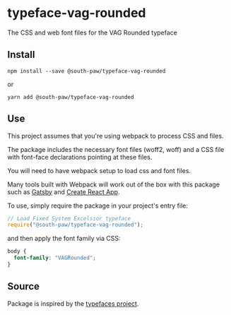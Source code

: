 # typeface-vag-rounded

The CSS and web font files for the VAG Rounded typeface

## Install

`npm install --save @south-paw/typeface-vag-rounded`

or

`yarn add @south-paw/typeface-vag-rounded`

## Use

This project assumes that you're using webpack to process CSS and files.

The package includes the necessary font files (woff2, woff) and a CSS file with font-face declarations pointing at these files.

You will need to have webpack setup to load css and font files.

Many tools built with Webpack will work out of the box with this package such as [Gatsby](https://github.com/gatsbyjs/gatsby) and [Create React App](https://github.com/facebook/create-react-app).

To use, simply require the package in your project's entry file:

```js
// Load Fixed System Excelsior typeface
require("@south-paw/typeface-vag-rounded");
```

and then apply the font family via CSS:

```css
body {
  font-family: "VAGRounded";
}
```

## Source

Package is inspired by the [typefaces project](https://github.com/KyleAMathews/typefaces).
